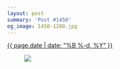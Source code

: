 ```yaml
---
layout: post
summary: 'Post #1450'
og_image: 1450-1280.jpg
---
```


<p>
 <time>
  <a href="/1450">
   {{ page.date | date: "%B %-d, %Y" }}
  </a>
 </time>
 <a href="/1450">
  <figure data-taken="8/25/2021">
   <img sizes="(min-width: 700px) 50vw, calc(100vw - 2rem)" src="{{ site.assets_url }}/1450-640.jpg" srcset="{{ site.assets_url }}/1450-320.jpg 320w, {{ site.assets_url }}/1450-640.jpg 640w, {{ site.assets_url }}/1450-960.jpg 960w, {{ site.assets_url }}/1450-1280.jpg 1280w"/>
  </figure>
 </a>
</p>
